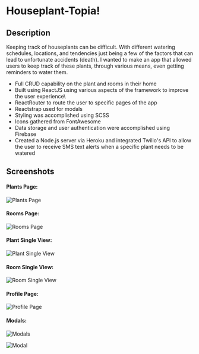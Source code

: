 # Houseplant-Topia!

## Description

Keeping track of houseplants can be difficult. With different watering schedules, locations, and tendencies just being a few of the factors that can lead to unfortunate accidents (death).  I wanted to make an app that allowed users to keep track of these plants, through various means, even getting reminders to water them. 

* Full CRUD capability on the plant and rooms in their home
* Built using ReactJS using various aspects of the framework to improve the user experience\
* ReactRouter to route the user to specific pages of the app
* Reactstrap used for modals
* Styling was accomplished using SCSS
* Icons gathered from FontAwesome
* Data storage and user authentication were accomplished using Firebase 
* Created a Node.js server via Heroku and integrated Twilio's API to allow the user to receive SMS text alerts when a specific plant needs to be watered

## Screenshots

#### Plants Page:

![Plants Page](https://i.imgur.com/Pl4wFC5.png)

#### Rooms Page:

![Rooms Page](https://i.imgur.com/3LrJMce.png)

#### Plant Single View:

![Plant Single View](https://i.imgur.com/JQFWThJ.png)

#### Room Single View:

![Room Single View](https://i.imgur.com/osgerad.png)

#### Profile Page:

![Profile Page](https://i.imgur.com/JljuW1L.png)

#### Modals:

![Modals](https://i.imgur.com/JwR7kRd.png)

![Modal](https://i.imgur.com/Ezn81Ot.png)
